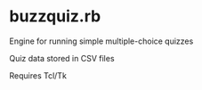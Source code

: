 # buzzquiz.rb

Engine for running simple multiple-choice quizzes

Quiz data stored in CSV files

Requires Tcl/Tk

